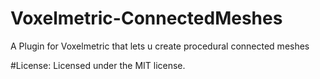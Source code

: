 # Voxelmetric-ConnectedMeshes
A Plugin for Voxelmetric that lets u create procedural connected meshes

#License:
Licensed under the MIT license.
